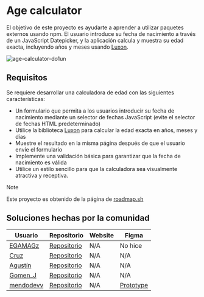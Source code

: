 # Age calculator
El objetivo de este proyecto es ayudarte a aprender a utilizar paquetes externos usando npm. El usuario introduce su fecha de nacimiento a través de un JavaScript Datepicker, y la aplicación calcula y muestra su edad exacta, incluyendo años y meses usando [Luxon](https://www.npmjs.com/package/luxon).

![age-calculator-do1un](https://github.com/user-attachments/assets/a7a0dbce-545d-4d46-a5e6-637ba78809b4)


## Requisitos

Se requiere desarrollar una calculadora de edad con las siguientes características:

- Un formulario que permita a los usuarios introducir su fecha de nacimiento mediante un selector de fechas JavaScript (evite el selector de fechas HTML predeterminado)
- Utilice la biblioteca [Luxon](https://www.npmjs.com/package/luxon) para calcular la edad exacta en años, meses y días
- Muestre el resultado en la misma página después de que el usuario envíe el formulario
- Implemente una validación básica para garantizar que la fecha de nacimiento es válida
- Utilice un estilo sencillo para que la calculadora sea visualmente atractiva y receptiva.

> [!NOTE]
> Este proyecto es obtenido de la página de <a href="https://roadmap.sh/projects/age-calculator">roadmap.sh</a>


## Soluciones hechas por la comunidad
|Usuario|Repositorio| Website | Figma|
|-------|-----------|---------|------|
|<a href="https://github.com/EGAMAGZ/">EGAMAGz</a>|<a href="https://github.com/EGAMAGZ/age-calculator">Repositorio</a>|N/A|No hice|
|<a href="https://github.com/Rssstone">Cruz</a>|<a href="https://github.com/Rssstone/age-calculator">Repositorio</a>|N/A|N/A|
|<a href="https://github.com/AgustinPL-cmd">Agustín</a>|<a href="https://github.com/AgustinPL-cmd/age-calculator">Repositorio</a>|N/A|N/A|
|[Gomen_J](https://github.com/Leviakc) | [Repositorio](https://github.com/Leviakc/age-calculator)| N/A | N/A |
|<a href="https://github.com/mendodevv">mendodevv</a>|<a href="https://github.com/mendodevv/age-calculator/tree/mendodev/solution">Repositorio</a>|N/A|<a href="https://www.figma.com/proto/L11QQlvwGuXb5lepZRm6MM/Age-Calculator?node-id=74-7&t=S4vXdSlM09ms5JFj-1">Prototype</a>|
